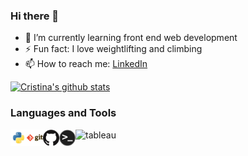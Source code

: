 ### Hi there 👋

- 🌱 I’m currently learning front end web development
- ⚡ Fun fact: I love weightlifting and climbing
- 📫 How to reach me: [LinkedIn]( http://www.linkedin.com/in/cristina-novac)


[![Cristina's github stats](https://github-readme-stats.vercel.app/api?username=N0vac&count_private=true&show_icons=true&theme=default&hide_rank=false)](https://github.com/anuraghazra/github-readme-stats)

### Languages and Tools
<img align="left" alt="Python" width="26px" src="https://raw.githubusercontent.com/github/explore/80688e429a7d4ef2fca1e82350fe8e3517d3494d/topics/python/python.png" />
<img align="left" alt="Git" width="26px" src="https://raw.githubusercontent.com/github/explore/80688e429a7d4ef2fca1e82350fe8e3517d3494d/topics/git/git.png" />
<img align="left" alt="GitHub" width="26px" src="https://raw.githubusercontent.com/github/explore/78df643247d429f6cc873026c0622819ad797942/topics/github/github.png" />
<img align="left" alt="Terminal" width="26px" src="https://raw.githubusercontent.com/github/explore/80688e429a7d4ef2fca1e82350fe8e3517d3494d/topics/terminal/terminal.png" />
<img align="left" alt="tableau" width="70" src="https://github.com/melanieshi0120/melanieshi0120/blob/master/images/tableau.jpg" /><br />
<br />
<!--
**N0vac/N0vac** is a ✨ _special_ ✨ repository because its `README.md` (this file) appears on your GitHub profile.

Here are some ideas to get you started:

- 🔭 I’m currently working on ...
- 👯 I’m looking to collaborate on ...
- 🤔 I’m looking for help with ...
- 💬 Ask me about ...
- 😄 Pronouns: ...

-->
